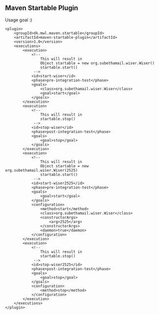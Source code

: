 Maven Startable Plugin
----------------------

Usage goal :)

    <plugin>
        <groupId>dk.mwl.maven.startable</groupId>
        <artifactId>maven-startable-plugin</artifactId>
        <version>1.0</version>
        <executions>
            <execution>
                <!--
                    This will result in
                    Object startable = new org.subethamail.wiser.Wiser()
                    startable.start()
                 -->
                <id>start-wiser</id>
                <phase>pre-integration-test</phase>
                <goals>
                    <class>org.subethamail.wiser.Wiser</class>
                    <goal>start</goal>
                </goals>
            </execution>
            <execution>
                <!--
                    This will result in
                    startable.stop()
                 -->
                <id>stop-wiser</id>
                <phase>post-integration-test</phase>
                <goals>
                    <goal>stop</goal>
                </goals>
            </execution>
            <execution>
                <!--
                    This will result in
                    Object startable = new org.subethamail.wiser.Wiser(2525)
                    startable.start()
                 -->
                <id>start-wiser2525</id>
                <phase>pre-integration-test</phase>
                <goals>
                    <goal>start</goal>
                </goals>
                <configuration>
                    <method>start</method>
                    <class>org.subethamail.wiser.Wiser</class>
                    <constructorArgs>
                        <arg>2525</arg>
                    </constructorArgs>
                    <daemon>true</daemon>
                </configuration>
            </execution>
            <execution>
                <!--
                    This will result in
                    startable.stop()
                 -->
                <id>stop-wiser2525</id>
                <phase>post-integration-test</phase>
                <goals>
                    <goal>stop</goal>
                </goals>
                <configuration>
                    <method>stop</method>
                </configuration>
            </execution>
        </executions>
    </plugin>
